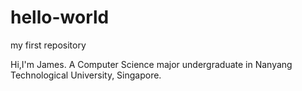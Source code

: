 # hello-world
my first repository

Hi,I'm James. A Computer Science major undergraduate in Nanyang Technological University, Singapore.
